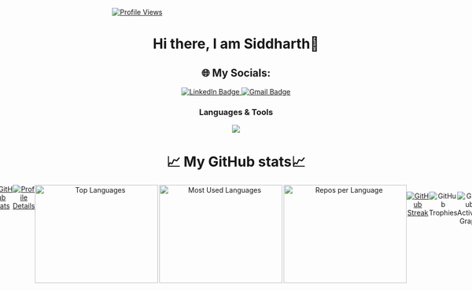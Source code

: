 
<!--
**Sid-0704/Sid-0704** is a ✨ _special_ ✨ repository because its `README.md` (this file) appears on your GitHub profile.

Here are some ideas to get you started:

- 🔭 I’m currently working on ...
- 🌱 I’m currently learning ...
- 👯 I’m looking to collaborate on ...
- 🤔 I’m looking for help with ...
- 💬 Ask me about ...
- 📫 How to reach me: ...
- 😄 Pronouns: ...
- ⚡ Fun fact: ...
-->
<p align="left">
  
 [![Profile Views](https://komarev.com/ghpvc/?username=Sid-0704&label=Profile%20views&color=0e75b6&style=flat)](https://github.com/Sid-0704)
  
</p>
<div align="center">
<h1> Hi there, I am Siddharth👋 </h1>



  ## 🌐 My Socials:

<p align="center">
  <a href="https://www.linkedin.com/in/siddharth-raj-747392320/">
    <img src="https://img.shields.io/badge/LinkedIn-%230077B5.svg?logo=linkedin&logoColor=white" alt="LinkedIn Badge"/>
  </a>

  <!-- <a href="">
    <img src="https://img.shields.io/badge/Instagram-%23E4405F.svg?logo=instagram&logoColor=white" alt="Instagram Badge"/>
  </a> -->

  <!-- <a href="for discord">
    <img src="https://img.shields.io/badge/Discord-%237289DA.svg?logo=discord&logoColor=white" alt="Discord Badge"/>
  </a> -->

  <a href="mailto:rajsiddharth901@gmail.com">
    <img src="https://img.shields.io/badge/Gmail-D14836.svg?logo=gmail&logoColor=white" alt="Gmail Badge"/>
  </a>

</p>

<h3 align="center">Languages & Tools</h3>


<p align="center">
  <a href="https://skillicons.dev">
    <img src="https://skillicons.dev/icons?i=html,css,blender,github,git,windows,linux,debian,kali,bash,py,c,cs,vscode,visualstudio&perline=10&theme=dark" />
  </a>
</p>




# 📈 My GitHub stats📈


<div style="display: flex; flex-direction: row; justify-content: center; align-itens: center; gap: 10 px;"> 
  
  <a href="https://github.com/Sid-0704">
  <img src="https://github-readme-stats.vercel.app/api?username=Sid-0704&show_icons=true&theme=radical" alt="GitHub Stats">
</a>  

<a href="https://github.com/Sid-0704">
  <img src="http://github-profile-summary-cards.vercel.app/api/cards/profile-details?username=Sid-0704&theme=radical" alt="Profile Details">
</a>

<br>


  <a href="https://github.com/Sid-0704">
  <img src="https://github-readme-stats.vercel.app/api/top-langs/?username=Sid-0704&layout=compact&theme=radical" alt="Top Languages" align="left" height="200px" width="250px">
</a>


  <a href="https://github.com/Sid-0704">
<img src="http://github-profile-summary-cards.vercel.app/api/cards/most-commit-language?username=Sid-0704&theme=radical" alt="Most Used Languages" align="center" height="200px" width="250px">
</a>



<!-- <p align="right"> -->
  
<a href="https://github.com/Sid-0704">
  <img src="http://github-profile-summary-cards.vercel.app/api/cards/repos-per-language?username=Sid-0704&theme=radical" alt="Repos per Language" align="right" height="200px" width="250px">
</a>



 [![GitHub Streak](https://github-readme-streak-stats.herokuapp.com/?user=Sid-0704&theme=radical)](https://github.com/Sid-0704)

  ![GitHub Trophies](https://github-profile-trophy.vercel.app/?username=Sid-0704&theme=radical)


  ![GitHub Activity Graph](https://github-readme-activity-graph.vercel.app/graph?username=Sid-0704&theme=tokyo-night) 

  
  
</div>
</div>
 
